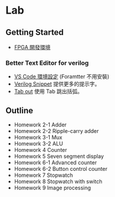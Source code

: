 # Lab 

## Getting Started
- [FPGA 開發環境](https://xiao.ghost.io/zai-ubuntu-an-zhuang-ise-bing-shi-yong-basys2-an-zhuang-ubuntu/)

### Better Text Editor for verilog
- [VS Code 環境設定](https://www.dcard.tw/f/nctu/p/235935287) (Foramtter 不用安裝)
- [Verilog Snippet](https://marketplace.visualstudio.com/items?itemName=czh.czh-verilog-snippet) 提供更多的提示字。 
- [Tab out](https://marketplace.visualstudio.com/items?itemName=albert.TabOut) 使用 Tab 跳出括弧。


## Outline
- Homework 2-1 Adder 
- Homework 2-2 Ripple-carry adder 
- Homework 3-1 Mux
- Homework 3-2 ALU 
- Homework 4 Counter
- Homework 5 Seven segment display 
- Homework 6-1 Advanced counter
- Homework 6-2 Button control counter 
- Homework 7 Stopwatch 
- Homework 8 Stopwatch with switch 
- Homework 9 Image processing 
